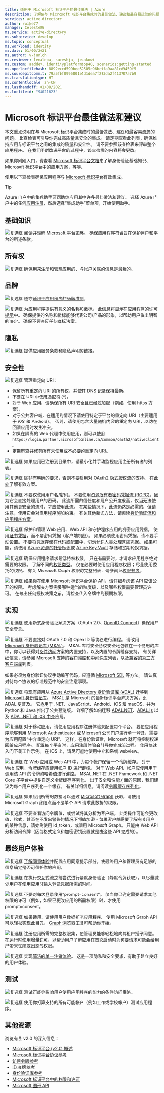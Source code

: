 ```yaml
---
title: 适用于 Microsoft 标识平台的最佳做法 | Azure
description: 了解在与 Microsoft 标识平台集成时的最佳做法、建议和最容易疏忽的问题。
services: active-directory
author: rwike77
manager: CelesteDG
ms.service: active-directory
ms.subservice: develop
ms.topic: conceptual
ms.workload: identity
ms.date: 01/06/2021
ms.author: v-junlch
ms.reviewer: lenalepa, sureshja, jesakowi
ms.custom: aaddev, identityplatformtop40, scenarios:getting-started
ms.openlocfilehash: 8892eccd599bee59505c96bc9fa9aa81cd9459f5
ms.sourcegitcommit: 79a5fbf0995801e4d1dea7f293da2f413787a7b9
ms.translationtype: HT
ms.contentlocale: zh-CN
ms.lasthandoff: 01/08/2021
ms.locfileid: "98021623"
---
```

# <a name="microsoft-identity-platform-best-practices-and-recommendations"></a>Microsoft 标识平台最佳做法和建议

本文重点说明在与 Microsoft 标识平台集成时的最佳做法、建议和最容易疏忽的问题。  此查检表可引导你完成高质量且安全的集成。 请定期查看此列表，确保维持应用与标识平台之间的集成的质量和安全性。 请不要参照该查检表来评审整个应用程序。 在我们不断改进平台的过程中，该查检表的内容将会更改。

如果你刚刚入门，请查看 [Microsoft 标识平台文档](index.yml)来了解身份验证基础知识、Microsoft 标识平台中的应用方案，等等。

使用以下查检表确保应用程序与 [Microsoft 标识平台](./index.yml)有效集成。

> [!TIP]
> Azure 门户中的集成助手可帮助你应用其中许多最佳做法和建议。 选择 Azure 门户中的任何[应用注册](https://portal.azure.cn/#blade/Microsoft_AAD_RegisteredApps/ApplicationsListBlade)，然后选择“集成助手”菜单项，开始使用助手。

## <a name="basics"></a>基础知识

![复选框](./media/active-directory-integration-checklist/checkbox-two.svg) 阅读并理解 [Microsoft 平台策略](https://docs.microsoft.com/legal/microsoft-identity-platform/terms-of-use)。 确保应用程序符合旨在保护用户和平台的所述条款。

## <a name="ownership"></a>所有权

![复选框](./media/active-directory-integration-checklist/checkbox-two.svg) 确保用来注册和管理应用的、与帐户关联的信息是最新的。

## <a name="branding"></a>品牌

![复选框](./media/active-directory-integration-checklist/checkbox-two.svg) 遵守[适用于应用程序的品牌准则](howto-add-branding-in-azure-ad-apps.md)。

![复选框](./media/active-directory-integration-checklist/checkbox-two.svg) 为应用程序提供有意义的名称和徽标。 此信息将显示在[应用程序的许可提示](application-consent-experience.md)中。 确保提供的名称和徽标能够代表公司/产品的形象，以帮助用户做出明智的决定。 确保不要违反任何商标法案。

## <a name="privacy"></a>隐私

![复选框](./media/active-directory-integration-checklist/checkbox-two.svg) 提供应用服务条款和隐私声明的链接。

## <a name="security"></a>安全性

![复选框](./media/active-directory-integration-checklist/checkbox-two.svg) 管理重定向 URI： <ul><li>保留所有重定向 URI 的所有权，并使其 DNS 记录保持最新。</li><li>不要在 URI 中使用通配符 (*)。</li><li>对于 Web 应用，请确保所有 URI 安全且已经过加密（例如，使用 https 方案）。</li><li>对于公共客户端，在适用的情况下请使用特定于平台的重定向 URI（主要适用于 iOS 和 Android）。 否则，请使用包含大量随机内容的重定向 URI，以防在回调应用时发生冲突。</li><li>如果在隔离的 Web 代理中使用应用，则可以使用 `https://login.partner.microsoftonline.cn/common/oauth2/nativeclient`。</li><li>定期审查并修剪所有未使用或不必要的重定向 URI。</li></ul>

![复选框](./media/active-directory-integration-checklist/checkbox-two.svg) 如果应用已注册到目录中，请最小化并手动监视应用注册所有者的列表。

![复选框](./media/active-directory-integration-checklist/checkbox-two.svg) 除非有明确的要求，否则不要启用对 [OAuth2 隐式授权流](v2-oauth2-implicit-grant-flow.md)的支持。 在[此处](v2-oauth2-implicit-grant-flow.md#suitable-scenarios-for-the-oauth2-implicit-grant)了解有效方案。

![复选框](./media/active-directory-integration-checklist/checkbox-two.svg) 不要仅使用用户名/密码。 不要使用[资源所有者密码凭据流 (ROPC)](v2-oauth-ropc.md)，因为它会直接处理用户的密码。 此流所需的信任度和用户公开度很高，仅当无法使用其他更安全的流时，才应使用此流。 在某些情况下，此流仍然是必需的，但请注意，使用它会对应用程序施加约束。  有关其他新式方法，请阅读[身份验证流和应用程序方案](authentication-flows-app-scenarios.md)。

![复选框](./media/active-directory-integration-checklist/checkbox-two.svg) 保护和管理 Web 应用、Web API 和守护程序应用的机密应用凭据。 使用[证书凭据](active-directory-certificate-credentials.md)，而不是密码凭据（客户端机密）。 如果必须使用密码凭据，请不要手动设置。 不要将凭据存储在代码或配置中，切勿允许人类处理这些凭据。 如果可能，请使用 [Azure 资源的托管标识](../managed-identities-azure-resources/overview.md)或 [Azure Key Vault](../../key-vault/general/basic-concepts.md) 存储和定期轮换凭据。

![复选框](./media/active-directory-integration-checklist/checkbox-two.svg) 确保应用程序请求最低特权权限。 只在有需要时，才请求应用程序绝对需要的权限。 了解不同的[权限类型](v2-permissions-and-consent.md#permission-types)。 仅在必要时使用应用程序权限；尽量使用委托的权限。 有关 Microsoft Graph 权限的完整列表，请参阅此[权限参考](https://docs.microsoft.com/graph/permissions-reference)。

![复选框](./media/active-directory-integration-checklist/checkbox-two.svg) 如果你在使用 Microsoft 标识平台保护 API，请仔细考虑该 API 应该公开的权限。 考虑解决方案需要哪种适当的粒度级，以及哪些权限需要管理员许可。 在做出任何授权决策之前，请检查传入令牌中的预期权限。

## <a name="implementation"></a>实现

![复选框](./media/active-directory-integration-checklist/checkbox-two.svg) 使用新式身份验证解决方案（OAuth 2.0、[OpenID Connect](v2-protocols-oidc.md)）确保用户安全登录。

![复选框](./media/active-directory-integration-checklist/checkbox-two.svg) 不要直接对 OAuth 2.0 和 Open ID 等协议进行编程。 请改用 [Microsoft 身份验证库 (MSAL)](msal-overview.md)。 MSAL 库将安全协议安全地包装在一个易用的库中，你可以获得对[条件访问](../conditional-access/overview.md)方案的内置支持，以及内置的令牌缓存支持。 有关详细信息，请参阅 Microsoft 支持的[客户端库](reference-v2-libraries.md#microsoft-supported-client-libraries)和[中间件库](reference-v2-libraries.md#microsoft-supported-server-middleware-libraries)列表，以及[兼容的第三方客户端库](reference-v2-libraries.md#compatible-client-libraries)列表。<br/><br/>如果必须为身份验证协议手动编写代码，应遵循 [Microsoft SDL](https://www.microsoft.com/sdl/default.aspx) 等方法。 请认真对待每个协议的标准规范中的安全注意事项。

![复选框](./media/active-directory-integration-checklist/checkbox-two.svg) 将现有应用从 [Azure Active Directory 身份验证库 (ADAL)](../azuread-dev/active-directory-authentication-libraries.md) 迁移到 [Microsoft 身份验证库](msal-overview.md)。 MSAL 是 Microsoft 的最新标识平台解决方案，比 ADAL 更普及。 它适用于 .NET、JavaScript、Android、iOS 和 macOS，并为 Python 和 Java 推出了公共预览版。 详细了解如何迁移 [ADAL.NET](msal-net-migration.md)、[ADAL.js](msal-compare-msal-js-and-adal-js.md) 以及 [ADAL.NET 和 iOS 中介](msal-net-migration-ios-broker.md)应用。

![复选框](./media/active-directory-integration-checklist/checkbox-two.svg) 对于移动应用，请使用应用程序注册体验来配置每个平台。 要使应用程序能够利用 Microsoft Authenticator 或 Microsoft 公司门户进行单一登录，需要为应用配置“中介重定向 URI”。 这样，在身份验证后，Microsoft 就可将控制权递回给应用程序。 配置每个平台时，应用注册体验会引导你完成该过程。 使用快速入门下载工作示例。 在 iOS 上，请尽可能地使用中介和系统 webview。

![复选框](./media/active-directory-integration-checklist/checkbox-two.svg) 在 Web 应用或 Web API 中，为每个帐户保留一个令牌缓存。  对于 Web 应用，令牌缓存应使用帐户 ID 进行键控。  对于 Web API，帐户应使用用于调用该 API 的令牌的哈希值进行键控。 MSAL.NET 在 .NET Framework 和 .NET Core 子平台中提供自定义令牌缓存序列化。 出于安全和性能方面的原因，我们建议为每个用户序列化一个缓存。 有关详细信息，请阅读[令牌缓存序列化](msal-net-token-cache-serialization.md#token-cache-for-a-web-app-confidential-client-application)。

![复选框](./media/active-directory-integration-checklist/checkbox-two.svg) 如果应用所需的数据可以通过 [Microsoft Graph](https://developer.microsoft.com/graph) 获取，请使用 Microsoft Graph 终结点而不是单个 API 请求此数据的权限。

![复选框](./media/active-directory-integration-checklist/checkbox-two.svg) 不要查看访问令牌值，或尝试将其分析为客户端。  此类操作可能会更改值、格式，甚至在不发出警告的情况下将值加密 - 如果客户端需要了解有关用户的某种信息，请始终使用 id_token，或调用 Microsoft Graph。  只能由 Web API 分析访问令牌（因为格式定义和加密密钥设置就是由这些 API 完成的）。

## <a name="end-user-experience"></a>最终用户体验

![复选框](./media/active-directory-integration-checklist/checkbox-two.svg) [了解同意体验](application-consent-experience.md)并配置应用同意提示部分，使最终用户和管理员有足够的信息确定是否可信任你的应用。

![复选框](./media/active-directory-integration-checklist/checkbox-two.svg) 在执行交互式流之前尝试进行静默身份验证（静默令牌获取），以尽量减少用户在使用应用时输入登录凭据所需的时间。

![复选框](./media/active-directory-integration-checklist/checkbox-two.svg) 不要对每次登录使用“prompt=consent”。 仅当你已确定需要请求其他权限的许可（例如，如果已更改应用的所需权限）时，才使用 prompt=consent。

![复选框](./media/active-directory-integration-checklist/checkbox-two.svg) 如果适用，请使用用户数据扩充应用程序。 使用 [Microsoft Graph API](https://developer.microsoft.com/graph) 可以轻松实现此目的。 [Graph 浏览器](https://developer.microsoft.com/zh-cn/graph/graph-explorer-china)工具可帮助你开始。

![复选框](./media/active-directory-integration-checklist/checkbox-two.svg) 注册应用所需的完整权限集，使管理员能够轻松地向其租户授予同意。 在运行时使用[增量许可](../azuread-dev/azure-ad-endpoint-comparison.md#incremental-and-dynamic-consent)，以帮助用户了解应用在首次启动时为何要请求可能会给用户带来忧虑或困惑的权限。

![复选框](./media/active-directory-integration-checklist/checkbox-two.svg) 实现[简洁的单一注销体验](https://github.com/Azure-Samples/active-directory-aspnetcore-webapp-openidconnect-v2/tree/master/1-WebApp-OIDC/1-6-SignOut)。 这是一项隐私和安全要求，有助于建立良好的用户体验。

## <a name="testing"></a>测试

![复选框](./media/active-directory-integration-checklist/checkbox-two.svg) 测试可能会影响用户使用应用程序的能力的[条件访问策略](https://github.com/Azure-Samples/active-directory-aspnetcore-webapp-openidconnect-v2/tree/master/1-WebApp-OIDC/1-6-SignOut)。

![复选框](./media/active-directory-integration-checklist/checkbox-two.svg) 使用你打算支持的所有可能帐户（例如工作或学校帐户）测试应用程序。

## <a name="additional-resources"></a>其他资源

浏览有关 v2.0 的深入信息：

* [Microsoft 标识平台 (v2.0) 概述](v2-overview.md)
* [Microsoft 标识平台协议参考](active-directory-v2-protocols.md)
* [访问令牌参考](access-tokens.md)
* [ID 令牌参考](id-tokens.md)
* [身份验证库参考](reference-v2-libraries.md)
* [Microsoft 标识平台中的权限和许可](v2-permissions-and-consent.md)
* [Microsoft 图形 API](https://developer.microsoft.com/graph)

